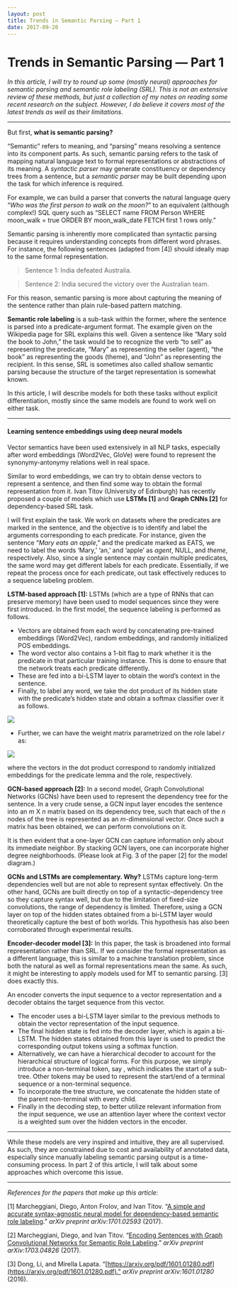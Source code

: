 ```yaml
---
layout: post
title: Trends in Semantic Parsing — Part 1
date: 2017-09-20
---
```


# Trends in Semantic Parsing — Part 1

*In this article, I will try to round up some (mostly neural) approaches for
semantic parsing and semantic role labeling (SRL). This is not an extensive
review of these methods, but just a collection of my notes on reading some
recent research on the subject. However, I do believe it covers most of the
latest trends as well as their limitations.*

*****

But first, **what is semantic parsing?**

“Semantic” refers to meaning, and “parsing” means resolving a sentence into its
component parts. As such, semantic parsing refers to the task of mapping natural
language text to formal representations or abstractions of its meaning. A
*syntactic parser* may generate constituency or dependency trees from a
sentence, but a *semantic parser* may be built depending upon the task for which
inference is required.

For example, we can build a parser that converts the natural language query
“*Who was the first person to walk on the moon?*” to an equivalent (although
complex!) SQL query such as “SELECT name FROM Person WHERE moon\_walk = true
ORDER BY moon\_walk\_date FETCH first 1 rows only.”

Semantic parsing is inherently more complicated than syntactic parsing because
it requires understanding concepts from different word phrases. For instance,
the following sentences (adapted from [4]) should ideally map to the same formal
representation.

> Sentence 1: India defeated Australia.

> Sentence 2: India secured the victory over the Australian team.

For this reason, semantic parsing is more about capturing the meaning of the
sentence rather than plain rule-based pattern matching.

**Semantic role labeling** is a sub-task within the former, where the sentence
is parsed into a predicate-argument format. The example given on the Wikipedia
page for SRL explains this well. Given a sentence like “Mary sold the book to
John,” the task would be to recognize the verb “to sell” as representing the
predicate, “Mary” as representing the seller (agent), “the book” as representing
the goods (theme), and “John” as representing the recipient. In this sense, SRL
is sometimes also called shallow semantic parsing because the structure of the
target representation is somewhat known.

In this article, I will describe models for both these tasks without explicit
differentiation, mostly since the same models are found to work well on either
task.

*****

#### Learning sentence embeddings using deep neural models

Vector semantics have been used extensively in all NLP tasks, especially after
word embeddings (Word2Vec, GloVe) were found to represent the synonymy-antonymy
relations well in real space.

Similar to word embeddings, we can try to obtain dense vectors to represent a
sentence, and then find some way to obtain the formal representation from it.
Ivan Titov (University of Edinburgh) has recently proposed a couple of models
which use **LSTMs [1]** and **Graph CNNs [2]** for dependency-based SRL
task.

I will first explain the task. We work on datasets where the predicates are
marked in the sentence, and the objective is to identify and label the arguments
corresponding to each predicate. For instance, given the sentence “*Mary eats an
apple*,” and the predicate marked as EATS, we need to label the words ‘Mary,’
‘an,’ and ‘apple’ as *agent*, NULL, and *theme*, respectively. Also, since a
single sentence may contain multiple predicates, the same word may get different
labels for each predicate. Essentially, if we repeat the process once for each
predicate, out task effectively reduces to a sequence labeling problem.

**LSTM-based approach [1]:** LSTMs (which are a type of RNNs that can preserve
memory) have been used to model sequences since they were first introduced. In
the first model, the sequence labeling is performed as follows.

* Vectors are obtained from each word by concatenating pre-trained embeddings
(Word2Vec), random embeddings, and randomly initialized POS embeddings.
* The word vector also contains a 1-bit flag to mark whether it is the predicate
in that particular training instance. This is done to ensure that the network
treats each predicate differently.
* These are fed into a bi-LSTM layer to obtain the word’s context in the sentence.
* Finally, to label any word, we take the dot product of its hidden state with
the predicate’s hidden state and obtain a softmax classifier over it as follows.

![](https://cdn-images-1.medium.com/max/800/0*AYL2IBRi2_FCWQ1v.)

* Further, we can have the weight matrix parametrized on the role label *r* as:

![](https://cdn-images-1.medium.com/max/800/0*NupCESphqAtbLiwW.)

where the vectors in the dot product correspond to randomly initialized
embeddings for the predicate lemma and the role, respectively.

**GCN-based approach [2]:** In a second model, Graph Convolutional Networks
(GCNs) have been used to represent the dependency tree for the sentence. In a
very crude sense, a GCN input layer encodes the sentence into an *m* X *n* matrix
based on its dependency tree, such that each of the *n* nodes of the tree is
represented as an *m*-dimensional vector. Once such a matrix has been obtained,
we can perform convolutions on it.

It is then evident that a one-layer GCN can capture information only about its
immediate neighbor. By stacking GCN layers, one can incorporate higher degree
neighborhoods. (Please look at Fig. 3 of the paper [2] for the model diagram.)

**GCNs and LSTMs are complementary. Why?** LSTMs capture long-term
dependencies well but are not able to represent syntax effectively. On the other
hand, GCNs are built directly on top of a syntactic-dependency tree so they
capture syntax well, but due to the limitation of fixed-size convolutions, the
range of dependency is limited. Therefore, using a GCN layer on top of the
hidden states obtained from a bi-LSTM layer would theoretically capture the best
of both worlds. This hypothesis has also been corroborated through experimental
results.

**Encoder-decoder model [3]:** In this paper, the task is broadened into formal
representation rather than SRL. If we consider the formal representation as a
different language, this is similar to a machine translation problem, since both
the natural as well as formal representations mean the same. As such, it might
be interesting to apply models used for MT to semantic parsing. [3] does exactly
this.

An encoder converts the input sequence to a vector representation and a decoder
obtains the target sequence from this vector.

* The encoder uses a bi-LSTM layer similar to the previous methods to obtain the
vector representation of the input sequence.
* The final hidden state is fed into the decoder layer, which is again a bi-LSTM.
The hidden states obtained from this layer is used to predict the corresponding
output tokens using a softmax function.
* Alternatively, we can have a hierarchical decoder to account for the
hierarchical structure of logical forms. For this purpose, we simply introduce a
non-terminal token, say <n>, which indicates the start of a sub-tree. Other
tokens may be used to represent the start/end of a terminal sequence or a
non-terminal sequence.
* To incorporate the tree structure, we concatenate the hidden state of the parent
non-terminal with every child.
* Finally in the decoding step, to better utilize relevant information from the
input sequence, we use an attention layer where the context vector is a weighted
sum over the hidden vectors in the encoder.

*****

While these models are very inspired and intuitive, they are all supervised. As
such, they are constrained due to cost and availability of annotated data,
especially since manually labeling semantic parsing output is a time-consuming
process. In part 2 of this article, I will talk about some approaches which
overcome this issue.

*****

*References for the papers that make up this article:*

[1] Marcheggiani, Diego, Anton Frolov, and Ivan Titov. “[A simple and accurate
syntax-agnostic neural model for dependency-based semantic role
labeling](https://arxiv.org/pdf/1701.02593.pdf).” *arXiv preprint
arXiv:1701.02593* (2017).

[2] Marcheggiani, Diego, and Ivan Titov. “[Encoding Sentences with Graph
Convolutional Networks for Semantic Role
Labeling](https://arxiv.org/pdf/1703.04826.pdf).” *arXiv preprint
arXiv:1703.04826* (2017).

[3] Dong, Li, and Mirella Lapata.
“[https://arxiv.org/pdf/1601.01280.pdf](https://arxiv.org/pdf/1601.01280.pdf).”
*arXiv preprint arXiv:1601.01280* (2016).

